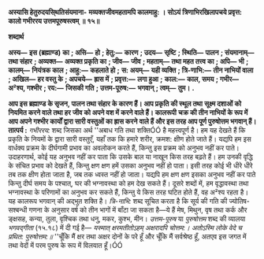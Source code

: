 **अस्यासि हेतुरुदयसि्थतिसंयमाना-** **मव्यक्तजीवमहतामपि कालमाहु: ।** **सोऽयं त्रिणाभिरखिलापचये प्रवृत्त:** **कालो गभीररय उत्तमपूरुषस्त्वम् ॥ १५॥** 

**शब्दार्थ** 

**अस्य—** **इस (ब्रह्माण्ड) का** **; असि—** **हो** **; हेतु:—** **कारण** **; उदय—** **सृष्टि** **; स्थिति—** **पालन** **; संयमानाम्—** **तथा संहार** **; अव्यक्त—** **अव्यक्त प्रकृति का** **; जीव—** **जीव** **; महताम्—** **तथा महत तत्त्व का** **; अपि—** **भी** **; कालम्—** **नियंत्रक काल** **; आहु:—** **कहलाते हो** **;** **स: अयम्—** **यही व्यक्ति** **; त्रि-णाभि:—** **तीन नाभियों वाला** **; अखिल—** **हर वस्तु के** **; अपचये—** **ह्रास में** **; प्रवृत्त:—** **लगा हुआ** **;** **काल:—** **काल, समय** **; गभीर—** **अ²श्य, गश्भीर** **; रय:—** **जिसकी गति** **; उत्तम-पूरुष:—** **भगवान्** **; त्वम्—** **तुम।** **.** 

**आप इस ब्रह्माण्ड के सृजन, पालन तथा संहार के कारण हैं। आप प्रकृति की स्थूल तथा** **सूक्ष्म दशाओं को नियमित करने वाले तथा हर जीव को अपने वश में करने वाले हैं। कालरूपी** **चक्र की तीन नाभियों के रूप में आप अपने गश्भीर कार्यों द्वारा सारी वस्तुओं का ह्रास करने** **वाले हैं और इस तरह आप पूर्ण पुरुषोत्तम भगवान् हैं।** **तात्पर्य :** *गभीररय:* शब्द जिसका अर्थ ''अबाध गति तथा शक्तिÓÓ है महत्त्वपूर्ण है। हम यह देखते हैं कि प्रकृति के नियमों के द्वारा सारी वस्तुएँ, यहाँ तक कि हमारे शरीर, क्रमश: क्षीण होते जाते हैं। यद्यपि हम इस वार्धक्य प्रक्रम के दीर्घगामी प्रभाव का अवलोकन करते हैं, किन्तु इस प्रक्रम को अनुभव नहीं कर पाते। उदाहरणार्थ, कोई यह अनुभव नहीं कर पाता कि उसके बाल या नाखून किस तरह बढ़ते हैं। हम उनकी वृद्धि के संचित प्रभाव को देखते हैं, किन्तु क्षण क्षण हमें उसका अनुभव नहीं हो पाता। इसी तरह कोई भी धीरे धीरे तब तक क्षीण होता जाता है, जब तक ध्वस्त नहीं हो जाता। यद्यपि हम क्षण क्षण इसका अनुभव नहीं कर पाते किन्तु दीर्घ समय के पश्चात्, घर की भग्नावस्था को हम देख सकते हैं। दूसरे शब्दों में, हम वृद्धावस्था तथा भग्नावस्था के परिणामों का अनुभव कर सकते हैं, किन्तु ये किस तरह घटित होते हैं, वह अ²श्य रहता है। यह कालरूप भगवान् की अद्भुत शक्ति है। *त्रि-नाभि:* शब्द सूचित करता है कि सूर्य की गति की ज्योतिष-सश्बन्धी गणना के अनुसार वर्ष को तीन भागों में बाँटा जा सकता है—ये हैं मेष, मिथुन, वृष तथा कर्क और ङ्क्षसह, कन्या, तुला, वृश्चिक तथा धनु, मकर, कुश्भ, मीन। *उत्तम-पूरुष* या *पुरुषोत्तम* शब्द की व्यालया *भगवद्गीता* (१५.१८) में दी गई है— *यस्मात् क्षरमतीतोऽहम् अक्षरादपि चोत्तम:।* *अतोऽस्मि लोके वेदे च प्रथित: पुरुषोत्तम:॥* ''चूँकि मैं क्षर तथा अक्षर दोनों के परे हूँ और चूँकि मैं सर्वश्रेष्ठ हूँ, अतएव इस जगत में तथा वेदों में परम पुरुष के रूप में विलयात हूँ।ÓÓ  